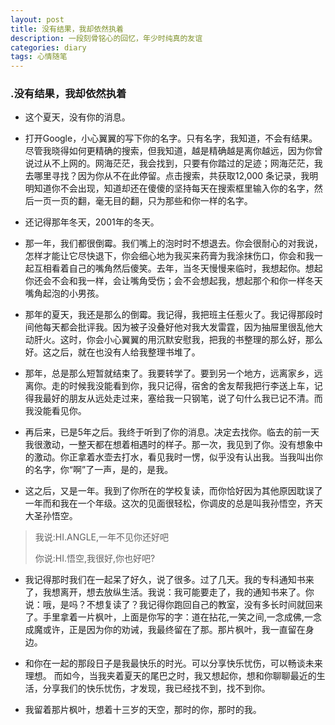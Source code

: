 ```yaml
---
layout: post
title: 没有结果，我却依然执着
description: 一段刻骨铭心的回忆，年少时纯真的友谊
categories: diary
tags: 心情随笔
---
```


### .没有结果，我却依然执着

+ 这个夏天，没有你的消息。
 
+ 打开Google，小心翼翼的写下你的名字。只有名字，我知道，不会有结果。尽管我晓得如何更精确的搜索，但我知道，越是精确越是离你越远，因为你曾说过从不上网的。网海茫茫，我会找到，只要有你踏过的足迹；网海茫茫，我去哪里寻找？因为你从不在此停留。点击搜索，共获取12,000 条记录，我明明知道你不会出现，知道却还在傻傻的坚持每天在搜索框里输入你的名字，然后一页一页的翻，毫无目的翻，只为那些和你一样的名字。

+ 还记得那年冬天，2001年的冬天。

+ 那一年，我们都很倒霉。我们嘴上的泡时时不想退去。你会很耐心的对我说，怎样才能让它尽快退下，你会细心地为我买来药膏为我涂抹伤口，你会和我一起互相看着自己的嘴角然后傻笑。去年，当冬天慢慢来临时，我想起你。想起你还会不会和我一样，会让嘴角受伤；会不会想起我，想起那个和你一样冬天嘴角起泡的小男孩。

 

+ 那年的夏天，我还是那么的倒霉。我记得，我把班主任惹火了。我记得那段时间他每天都会批评我。因为被子没叠好他对我大发雷霆，因为抽屉里很乱他大动肝火。这时，你会小心翼翼的用沉默安慰我，把我的书整理的那么好，那么好。这之后，就在也没有人给我整理书堆了。

+ 那年，总是那么短暂就结束了。我要转学了。要到另一个地方，远离家乡，远离你。走的时候我没能看到你，我只记得，宿舍的舍友帮我把行李送上车，记得我最好的朋友从远处走过来，塞给我一只钢笔，说了句什么我已记不清。而我没能看见你。

+ 再后来，已是5年之后。我终于听到了你的消息。决定去找你。临去的前一天我很激动，一整天都在想着相遇时的样子。那一次，我见到了你。没有想象中的激动。你正拿着水壶去打水，看见我时一愣，似乎没有认出我。当我叫出你的名字，你“啊”了一声，是的，是我。

+ 这之后，又是一年。我到了你所在的学校复读，而你恰好因为其他原因耽误了一年而和我在一个年级。这次的见面很轻松，你调皮的总是叫我孙悟空，齐天大圣孙悟空。

> 我说:HI.ANGLE,一年不见你还好吧
> 
> 你说:HI.悟空,我很好,你也好吧?

+ 我记得那时我们在一起呆了好久，说了很多。过了几天。我的专科通知书来了，我想离开，想去放纵生活。我说：我可能要走了，我的通知书来了。你说：哦，是吗？不想复读了？我记得你跑回自己的教室，没有多长时间就回来了。手里拿着一片枫叶，上面是你写的字：道在拈花,一笑之间,一念成佛,一念成魔或许，正是因为你的劝诫，我最终留在了那。那片枫叶，我一直留在身边。

 
+ 和你在一起的那段日子是我最快乐的时光。可以分享快乐忧伤，可以畅谈未来理想。
而如今，当我夹着夏天的尾巴之时，我又想起你，想和你聊聊最近的生活，分享我们的快乐忧伤，才发现，我已经找不到，找不到你。

+ 我留着那片枫叶，想着十三岁的天空，那时的你，那时的我。

